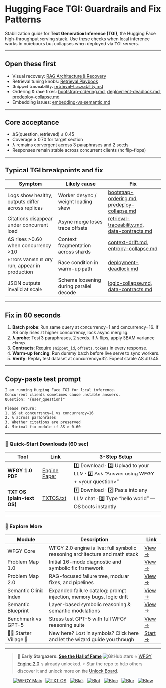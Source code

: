 # Hugging Face TGI: Guardrails and Fix Patterns

Stabilization guide for **Text Generation Inference (TGI)**, the Hugging Face high-throughput serving stack.
Use these checks when local inference works in notebooks but collapses when deployed via TGI servers.

---

## Open these first

* Visual recovery: [RAG Architecture & Recovery](https://github.com/onestardao/WFGY/blob/main/ProblemMap/rag-architecture-and-recovery.md)
* Retrieval tuning knobs: [Retrieval Playbook](https://github.com/onestardao/WFGY/blob/main/ProblemMap/retrieval-playbook.md)
* Snippet traceability: [retrieval-traceability.md](https://github.com/onestardao/WFGY/blob/main/ProblemMap/retrieval-traceability.md)
* Ordering & race fixes: [bootstrap-ordering.md](https://github.com/onestardao/WFGY/blob/main/ProblemMap/bootstrap-ordering.md), [deployment-deadlock.md](https://github.com/onestardao/WFGY/blob/main/ProblemMap/deployment-deadlock.md), [predeploy-collapse.md](https://github.com/onestardao/WFGY/blob/main/ProblemMap/predeploy-collapse.md)
* Embedding issues: [embedding-vs-semantic.md](https://github.com/onestardao/WFGY/blob/main/ProblemMap/embedding-vs-semantic.md)

---

## Core acceptance

* ΔS(question, retrieved) ≤ 0.45
* Coverage ≥ 0.70 for target section
* λ remains convergent across 3 paraphrases and 2 seeds
* Responses remain stable across concurrent clients (no flip-flops)

---

## Typical TGI breakpoints and fix

| Symptom                                           | Likely cause                            | Fix                                                                                                                                                                                                            |
| ------------------------------------------------- | --------------------------------------- | -------------------------------------------------------------------------------------------------------------------------------------------------------------------------------------------------------------- |
| Logs show healthy, outputs differ across replicas | Worker desync / weight loading skew     | [bootstrap-ordering.md](https://github.com/onestardao/WFGY/blob/main/ProblemMap/bootstrap-ordering.md), [predeploy-collapse.md](https://github.com/onestardao/WFGY/blob/main/ProblemMap/predeploy-collapse.md) |
| Citations disappear under concurrent load         | Async merge loses trace offsets         | [retrieval-traceability.md](https://github.com/onestardao/WFGY/blob/main/ProblemMap/retrieval-traceability.md), [data-contracts.md](https://github.com/onestardao/WFGY/blob/main/ProblemMap/data-contracts.md) |
| ΔS rises >0.60 when concurrency >10               | Context fragmentation across shards     | [context-drift.md](https://github.com/onestardao/WFGY/blob/main/ProblemMap/context-drift.md), [entropy-collapse.md](https://github.com/onestardao/WFGY/blob/main/ProblemMap/entropy-collapse.md)               |
| Errors vanish in dry run, appear in production    | Race condition in warm-up path          | [deployment-deadlock.md](https://github.com/onestardao/WFGY/blob/main/ProblemMap/deployment-deadlock.md)                                                                                                       |
| JSON outputs invalid at scale                     | Schema loosening during parallel decode | [logic-collapse.md](https://github.com/onestardao/WFGY/blob/main/ProblemMap/logic-collapse.md), [data-contracts.md](https://github.com/onestardao/WFGY/blob/main/ProblemMap/data-contracts.md)                 |

---

## Fix in 60 seconds

1. **Batch probe**: Run same query at concurrency=1 and concurrency=16.
   If ΔS only rises at higher concurrency, lock async merging.
2. **λ probe**: Test 3 paraphrases, 2 seeds. If λ flips, apply BBAM variance clamp.
3. **Contracts**: Require `snippet_id`, `offsets`, `tokens` in every response.
4. **Warm-up fencing**: Run dummy batch before live serve to sync workers.
5. **Verify**: Replay test dataset at concurrency=32. Expect stable ΔS ≤ 0.45.

---

## Copy-paste test prompt

```txt
I am running Hugging Face TGI for local inference.  
Concurrent clients sometimes cause unstable answers.  
Question: "{user_question}"  

Please return:
1. ΔS at concurrency=1 vs concurrency=16  
2. λ across paraphrases  
3. Whether citations are preserved  
4. Minimal fix module if ΔS ≥ 0.60  
```

---

### 🔗 Quick-Start Downloads (60 sec)

| Tool                       | Link                                                                                                                                       | 3-Step Setup                                                                             |
| -------------------------- | ------------------------------------------------------------------------------------------------------------------------------------------ | ---------------------------------------------------------------------------------------- |
| **WFGY 1.0 PDF**           | [Engine Paper](https://github.com/onestardao/WFGY/blob/main/I_am_not_lizardman/WFGY_All_Principles_Return_to_One_v1.0_PSBigBig_Public.pdf) | 1️⃣ Download · 2️⃣ Upload to your LLM · 3️⃣ Ask “Answer using WFGY + \<your question>”   |
| **TXT OS (plain-text OS)** | [TXTOS.txt](https://github.com/onestardao/WFGY/blob/main/OS/TXTOS.txt)                                                                     | 1️⃣ Download · 2️⃣ Paste into any LLM chat · 3️⃣ Type “hello world” — OS boots instantly |

---

### 🧭 Explore More

| Module                   | Description                                                                  | Link                                                                                               |
| ------------------------ | ---------------------------------------------------------------------------- | -------------------------------------------------------------------------------------------------- |
| WFGY Core                | WFGY 2.0 engine is live: full symbolic reasoning architecture and math stack | [View →](https://github.com/onestardao/WFGY/tree/main/core/README.md)                              |
| Problem Map 1.0          | Initial 16-mode diagnostic and symbolic fix framework                        | [View →](https://github.com/onestardao/WFGY/tree/main/ProblemMap/README.md)                        |
| Problem Map 2.0          | RAG-focused failure tree, modular fixes, and pipelines                       | [View →](https://github.com/onestardao/WFGY/blob/main/ProblemMap/rag-architecture-and-recovery.md) |
| Semantic Clinic Index    | Expanded failure catalog: prompt injection, memory bugs, logic drift         | [View →](https://github.com/onestardao/WFGY/blob/main/ProblemMap/SemanticClinicIndex.md)           |
| Semantic Blueprint       | Layer-based symbolic reasoning & semantic modulations                        | [View →](https://github.com/onestardao/WFGY/tree/main/SemanticBlueprint/README.md)                 |
| Benchmark vs GPT-5       | Stress test GPT-5 with full WFGY reasoning suite                             | [View →](https://github.com/onestardao/WFGY/tree/main/benchmarks/benchmark-vs-gpt5/README.md)      |
| 🧙‍♂️ Starter Village 🏡 | New here? Lost in symbols? Click here and let the wizard guide you through   | [Start →](https://github.com/onestardao/WFGY/blob/main/StarterVillage/README.md)                   |

---

> 👑 **Early Stargazers: [See the Hall of Fame](https://github.com/onestardao/WFGY/tree/main/stargazers)** <img src="https://img.shields.io/github/stars/onestardao/WFGY?style=social" alt="GitHub stars"> ⭐ [WFGY Engine 2.0](https://github.com/onestardao/WFGY/blob/main/core/README.md) is already unlocked. ⭐ Star the repo to help others discover it and unlock more on the [Unlock Board](https://github.com/onestardao/WFGY/blob/main/STAR_UNLOCKS.md).

<div align="center">

[![WFGY Main](https://img.shields.io/badge/WFGY-Main-red?style=flat-square)](https://github.com/onestardao/WFGY)
 
[![TXT OS](https://img.shields.io/badge/TXT%20OS-Reasoning%20OS-orange?style=flat-square)](https://github.com/onestardao/WFGY/tree/main/OS)
 
[![Blah](https://img.shields.io/badge/Blah-Semantic%20Embed-yellow?style=flat-square)](https://github.com/onestardao/WFGY/tree/main/OS/BlahBlahBlah)
 
[![Blot](https://img.shields.io/badge/Blot-Persona%20Core-green?style=flat-square)](https://github.com/onestardao/WFGY/tree/main/OS/BlotBlotBlot)
 
[![Bloc](https://img.shields.io/badge/Bloc-Reasoning%20Compiler-blue?style=flat-square)](https://github.com/onestardao/WFGY/tree/main/OS/BlocBlocBloc)
 
[![Blur](https://img.shields.io/badge/Blur-Text2Image%20Engine-navy?style=flat-square)](https://github.com/onestardao/WFGY/tree/main/OS/BlurBlurBlur)
 
[![Blow](https://img.shields.io/badge/Blow-Game%20Logic-purple?style=flat-square)](https://github.com/onestardao/WFGY/tree/main/OS/BlowBlowBlow)

</div>

